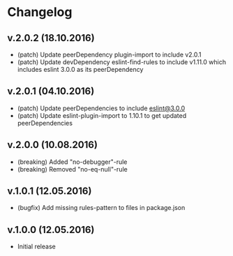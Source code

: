 # Changelog

## v.2.0.2 (18.10.2016)
* (patch) Update peerDependency plugin-import to include v2.0.1
* (patch) Update devDependency eslint-find-rules to include v1.11.0 which includes eslint 3.0.0 as its peerDependency

## v.2.0.1 (04.10.2016)
* (patch) Update peerDependencies to include eslint@3.0.0
* (patch) Update eslint-plugin-import to 1.10.1 to get updated peerDependencies

## v.2.0.0 (10.08.2016)
* (breaking) Added "no-debugger"-rule
* (breaking) Removed "no-eq-null"-rule

## v.1.0.1 (12.05.2016)
* (bugfix) Add missing rules-pattern to files in package.json

## v.1.0.0 (12.05.2016)
* Initial release
